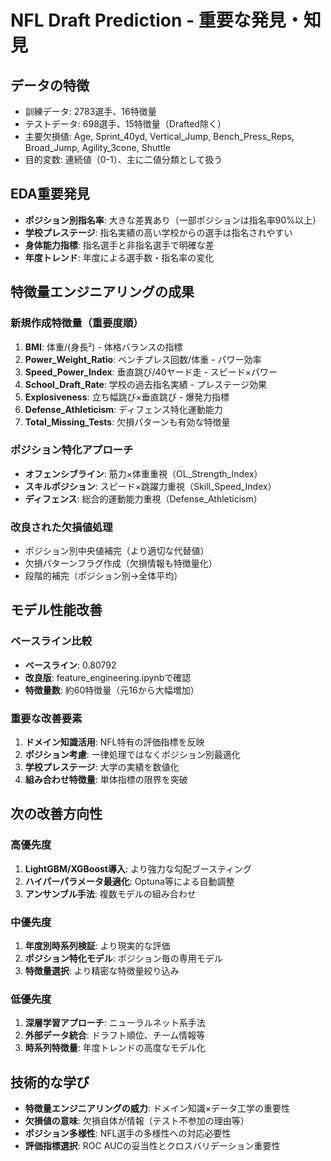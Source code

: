 # NFL Draft Prediction - 重要な発見・知見

## データの特徴
- 訓練データ: 2783選手、16特徴量
- テストデータ: 698選手、15特徴量（Drafted除く）
- 主要欠損値: Age, Sprint_40yd, Vertical_Jump, Bench_Press_Reps, Broad_Jump, Agility_3cone, Shuttle
- 目的変数: 連続値（0-1）、主に二値分類として扱う

## EDA重要発見
- **ポジション別指名率**: 大きな差異あり（一部ポジションは指名率90%以上）
- **学校プレステージ**: 指名実績の高い学校からの選手は指名されやすい
- **身体能力指標**: 指名選手と非指名選手で明確な差
- **年度トレンド**: 年度による選手数・指名率の変化

## 特徴量エンジニアリングの成果

### 新規作成特徴量（重要度順）
1. **BMI**: 体重/(身長²) - 体格バランスの指標
2. **Power_Weight_Ratio**: ベンチプレス回数/体重 - パワー効率
3. **Speed_Power_Index**: 垂直跳び/40ヤード走 - スピード×パワー
4. **School_Draft_Rate**: 学校の過去指名実績 - プレステージ効果
5. **Explosiveness**: 立ち幅跳び×垂直跳び - 爆発力指標
6. **Defense_Athleticism**: ディフェンス特化運動能力
7. **Total_Missing_Tests**: 欠損パターンも有効な特徴量

### ポジション特化アプローチ
- **オフェンシブライン**: 筋力×体重重視（OL_Strength_Index）
- **スキルポジション**: スピード×跳躍力重視（Skill_Speed_Index）
- **ディフェンス**: 総合的運動能力重視（Defense_Athleticism）

### 改良された欠損値処理
- ポジション別中央値補完（より適切な代替値）
- 欠損パターンフラグ作成（欠損情報も特徴量化）
- 段階的補完（ポジション別→全体平均）

## モデル性能改善

### ベースライン比較
- **ベースライン**: 0.80792
- **改良版**: feature_engineering.ipynbで確認
- **特徴量数**: 約60特徴量（元16から大幅増加）

### 重要な改善要素
1. **ドメイン知識活用**: NFL特有の評価指標を反映
2. **ポジション考慮**: 一律処理ではなくポジション別最適化
3. **学校プレステージ**: 大学の実績を数値化
4. **組み合わせ特徴量**: 単体指標の限界を突破

## 次の改善方向性

### 高優先度
1. **LightGBM/XGBoost導入**: より強力な勾配ブースティング
2. **ハイパーパラメータ最適化**: Optuna等による自動調整
3. **アンサンブル手法**: 複数モデルの組み合わせ

### 中優先度
1. **年度別時系列検証**: より現実的な評価
2. **ポジション特化モデル**: ポジション毎の専用モデル
3. **特徴量選択**: より精密な特徴量絞り込み

### 低優先度
1. **深層学習アプローチ**: ニューラルネット系手法
2. **外部データ統合**: ドラフト順位、チーム情報等
3. **時系列特徴量**: 年度トレンドの高度なモデル化

## 技術的な学び
- **特徴量エンジニアリングの威力**: ドメイン知識×データ工学の重要性
- **欠損値の意味**: 欠損自体が情報（テスト不参加の理由等）
- **ポジション多様性**: NFL選手の多様性への対応必要性
- **評価指標選択**: ROC AUCの妥当性とクロスバリデーション重要性
